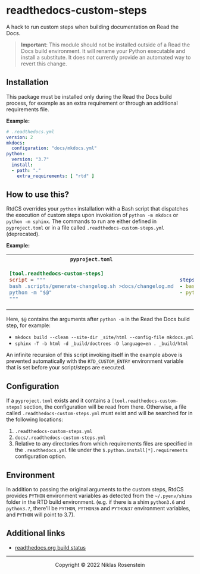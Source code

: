 # readthedocs-custom-steps

A hack to run custom steps when building documentation on Read the Docs.

> __Important__: This module should not be installed outside of a Read the Docs build environment.
> It will rename your Python executable and install a substitute. It does not currently provide an
> automated way to revert this change.

## Installation

This package must be installed only during the Read the Docs build process, for example as an extra
requirement or through an additional requirements file.

__Example:__

```yaml
# .readthedocs.yml
version: 2
mkdocs:
  configuration: "docs/mkdocs.yml"
python:
  version: "3.7"
  install:
  - path: "."
    extra_requirements: [ "rtd" ]
```

## How to use this?

RtdCS overrides your `python` installation with a Bash script that dispatches the
execution of custom steps upon invokation of `python -m mkdocs` or `python -m sphinx`.
The commands to run are either defined in `pyproject.toml` or in a file called
`.readthedocs-custom-steps.yml` (deprecated).

__Example:__

<table>
   <tr>
      <th><code>pyproject.toml</code></th>
      <th><code>.readthedocs-custom-steps.yml</code></th>
   </tr>
   <tr>
      <td>

```toml
[tool.readthedocs-custom-steps]
script = """
bash .scripts/generate-changelog.sh >docs/changelog.md
python -m "$@"
"""
```

</td>
      <td>

```yml
steps:
- bash .scripts/generate-changelog.sh >docs/changelog.md
- python -m "$@"
```

</td>
   </tr>
</table>


Here, `$@` contains the arguments after `python -m` in the Read the Docs build step, for example:

* `mkdocs build --clean --site-dir _site/html --config-file mkdocs.yml`
* `sphinx -T -b html -d _build/doctrees -D language=en . _build/html`

An infinite recursion of this script invoking itself in the example above is prevented automatically
with the `RTD_CUSTOM_ENTRY` environment variable that is set before your script/steps are executed.

## Configuration

If a `pyproject.toml` exists and it contains a `[tool.readthedocs-custom-steps]` section, the configuration
will be read from there. Otherwise, a file called `.readthedocs-custom-steps.yml` must exist and will be
searched for in the following locations:

1. `.readthedocs-custom-steps.yml`
2. `docs/.readthedocs-custom-steps.yml`
3. Relative to any directories from which requirements files are specified in the `.readthedocs.yml` file
   under the `$.python.install[*].requirements` configuration option.

## Environment

In addition to passing the original arguments to the custom steps, RtdCS provides `PYTHON` environment variables
as detected from the `~/.pyenv/shims` folder in the RTD build environment. (e.g. if there is a shim `python3.6` and
`python3.7`, there'll be `PYTHON`, `PYTHON36` and `PYTHON37` environment variables, and `PYTHON` will point to 3.7).

## Additional links

* [readthedocs.org build status](https://readthedocs.org/projects/readthedocs-custom-steps/)

---

<p align="center">Copyright &copy; 2022 Niklas Rosenstein</p>
